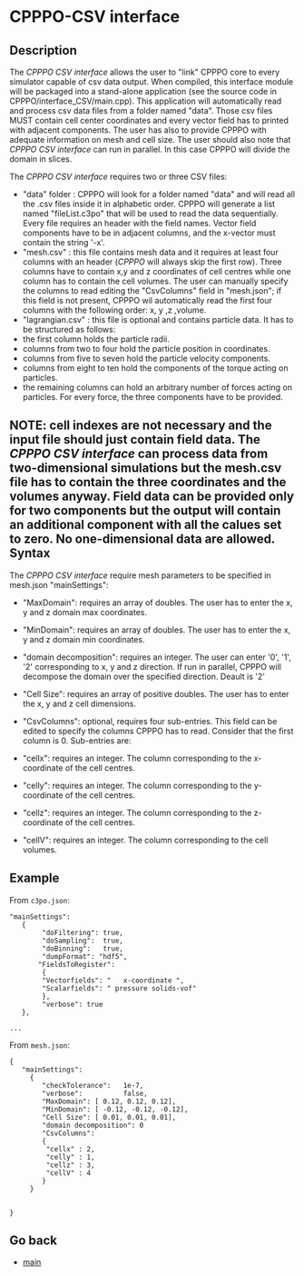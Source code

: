 CPPPO-CSV interface
===============


Description
---------------------
The _CPPPO CSV interface_ allows the user to "link" CPPPO core to every simulator capable of csv data output. When compiled, this interface module will be packaged into a stand-alone application (see the source code in CPPPO/interface\_CSV/main.cpp). This application will automatically read and process csv data files from a folder named "data". Those csv files MUST contain cell center coordinates and every vector field has to printed with adjacent components. The user has also to provide CPPPO with adequate information on mesh and cell size. The user should also note that _CPPPO CSV interface_ can run in parallel. In this case CPPPO will divide the domain in slices.

The _CPPPO CSV interface_ requires two or three CSV files:

* "data" folder : CPPPO will look for a folder named "data" and will read all the .csv files inside it in alphabetic order. CPPPO will generate a list named "fileList.c3po" that will be used to read the data sequentially. Every file requires an header with the field names. Vector field components have to be in adjacent columns, and the x-vector must contain the string '-x'.
* "mesh.csv" : this file contains mesh data and it requires at least four columns with an header (_CPPPO_ will always skip the first row). Three columns have to contain x,y and z coordinates of cell centres while one column has to contain the cell volumes. The user can manually specify the columns to read editing the "CsvColumns" field in "mesh.json"; if this field is not present, CPPPO wil automatically read the first four columns with the following order: x, y ,z ,volume.
* "lagrangian.csv" : this file is optional and contains particle data. It has to be structured as follows:
 * the first column holds the particle radii.
 * columns from two to four hold the particle position in coordinates.
 * columns from five to seven hold the particle velocity components.
 * columns from eight to ten hold the components of the torque acting on particles.
 * the remaining columns can hold an arbitrary number of forces acting on particles. For every force, the three components have to be provided.

NOTE: cell indexes are not necessary and the input file should just contain field data. The _CPPPO CSV interface_  can process data from two-dimensional simulations but the mesh.csv file has to contain the three coordinates and
the volumes anyway. Field data can be provided only for two components but the output will contain an additional component with all the calues set to zero. No one-dimensional data are allowed. 
Syntax
---------------------
The _CPPPO CSV interface_ require mesh parameters to be specified in mesh.json "mainSettings":

* "MaxDomain": requires an array of doubles. The user has to enter the x, y and z domain max coordinates.

* "MinDomain": requires an array of doubles. The user has to enter the x, y and z domain min coordinates.

* "domain decomposition": requires an integer. The user can enter '0', '1', '2' corresponding to x, y and z direction. If run in parallel, CPPPO will decompose the domain over the specified direction. Deault is '2'

* "Cell Size": requires an array of positive doubles. The user has to enter the x, y and z cell dimensions. 

* "CsvColumns": optional, requires four sub-entries. This field can be edited to specify the columns CPPPO has to read. Consider that the first column is 0. Sub-entries are:
 * "cellx": requires an integer. The column corresponding to the x-coordinate of the cell centres. 
 * "celly": requires an integer. The column corresponding to the y-coordinate of the cell centres. 
 * "cellz": requires an integer. The column corresponding to the z-coordinate of the cell centres. 
 * "cellV": requires an integer. The column corresponding to the cell volumes. 



Example
---------------------

From `c3po.json`:

```
"mainSettings":
   {
        "doFiltering": true,
        "doSampling":  true,
        "doBinning":   true,
        "dumpFormat": "hdf5",
       "FieldsToRegister":
        {
        "Vectorfields": "   x-coordinate ",
        "Scalarfields": " pressure solids-vof"
        },
        "verbose": true
   },
   
...
```

From `mesh.json`:

```
{
   "mainSettings": 
     {
        "checkTolerance":   1e-7,
        "verbose":          false,
        "MaxDomain": [ 0.12, 0.12, 0.12],
        "MinDomain": [ -0.12, -0.12, -0.12],
        "Cell Size": [ 0.01, 0.01, 0.01],
        "domain decomposition": 0
        "CsvColumns":
        {
         "cellx" : 2,
         "celly" : 1,
         "cellz" : 3,
         "cellV" : 4
        }
     }


}
```

Go back
-----------
 - [main](01_main.md)
